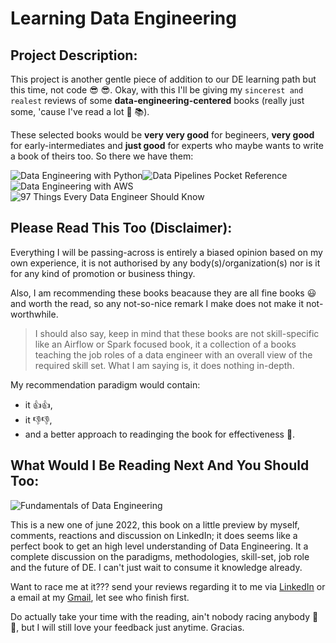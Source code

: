 # Learning Data Engineering

## Project Description:
This project is another gentle piece of addition to our DE learning path but this time, not code :sunglasses: :sunglasses:. Okay, with this I'll be giving my `sincerest and realest` reviews of some **data-engineering-centered** books (really just some, 'cause I've read a lot :open_book: :books:).

These selected books would be **very very good** for begineers, **very good** for early-intermediates and **just good** for experts who maybe wants to write a book of theirs too. So there we have them:

![Data Engineering with Python](/assets/Data%20Engineering%20with%20Python.jpg)![Data Pipelines Pocket Reference](/assets/Data%20Pipelines%20Pocket%20Reference.jpg)![Data Engineering with AWS](/assets/Data%20Engineering%20with%20AWS.jpg)![97 Things Every Data Engineer Should Know](/assets/97%20Things%20Every%20Data%20Engineer%20Should%20Know.jpg)



## Please Read This Too (Disclaimer):
Everything I will be passing-across is entirely a biased opinion based on my own experience, it is not authorised by any body(s)/organization(s) nor is it for any kind of promotion or business thingy.

Also, I am recommending these books beacause they are all fine books :smiley: and worth the read, so any not-so-nice remark I make does not make it not-worthwhile.

> I should also say, keep in mind that these books are not skill-specific like an Airflow or Spark focused book, it a collection of a books teaching the job roles of a data engineer with an overall view of the required skill set. What I am saying is, it does nothing in-depth.

My recommendation paradigm would contain:
- it :+1::+1:,
- it :-1::-1:,
- and a better approach to readinging the book for effectiveness :brain:.

## What Would I Be Reading Next And You Should Too:
![Fundamentals of Data Engineering](/assets/Fundamentals%20of%20Data%20Engineering.jpg)

This is a new one of june 2022, this book on a little preview by myself, comments, reactions and discussion on LinkedIn; it does seems like a perfect book to get an high level understanding of Data Engineering. It a complete discussion on the paradigms, methodologies, skill-set, job role and the future of DE. I can't just wait to consume it knowledge already.

Want to race me at it??? send your reviews regarding it to me via [LinkedIn](https://www.linkedin.com/in/oluwatobi-giwa-806626154/) or a email at my [Gmail](oluwatobitobias@gmail.com), let see who finish first.

Do actually take your time with the reading, ain't nobody racing anybody :rofl: :rofl:, but I will still love your feedback just anytime. Gracias.





